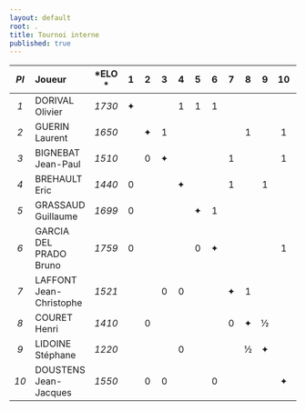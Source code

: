 ```yaml
---
layout: default
root: .
title: Tournoi interne
published: true
---
```



|*Pl*|  **Joueur** |   *ELO *          |1 |2 |3 |4 |5 |6 |7 |8 |9 |10|**Pts**|*Cu.*|*Bu.*|*Perf.*|
|:-:|:------------------------ |:---------: |:-:|:-:|:-:|:-:|:-:|:-:|:-:|:-:|:-:|:-:|:-:|:-:|:-:|:-:|
|*1*| DORIVAL Olivier         | *1730* |&#10022;| | |1|1|1| | | | |**3**|*6*|*4,5*|1|
|*2*| GUERIN Laurent          | *1650* | |&#10022;|1| | | | |1| |1|**3**|*6*|*2,5*||
|*3*| BIGNEBAT Jean-Paul      | *1510* | |0|&#10022;| | | |1| | |1|**2**|*4*|*4*||
|*4*| BREHAULT Eric           | *1440* |0| | |&#10022;| | |1| |1| |**2**|*3*|*5*||
|*5*| GRASSAUD Guillaume      | *1699* |0| | | |&#10022;|1| | | | |**1**|*3*|*4*||
|*6*| GARCIA DEL PRADO Bruno  | *1759* |0| | | |0|&#10022;| | | |1|**1**|*2*|*4,5*||
|*7*| LAFFONT Jean-Christophe | *1521* | | |0|0| | |&#10022;|1| | |**1**|*2*|*4,5*||
|*8*| COURET Henri            | *1410* | |0| | | | |0|&#10022;|&#189;| |**0,5**|*1,5*|*5*||
|*9*| LIDOINE Stéphane        | *1220* | | | |0| | | |&#189;|&#10022;| |**0,5**|*1,5*|*2,5*||
|*10*| DOUSTENS Jean-Jacques  | *1550* | |0|0| | |0| | | |&#10022;|**0**|*0*|*6*||

